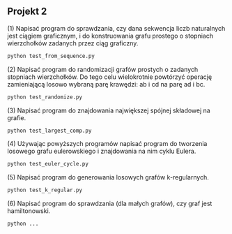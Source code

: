 ## Projekt 2

(1) Napisać program do sprawdzania, czy dana sekwencja liczb naturalnych
jest ciągiem graficznym, i do konstruowania grafu prostego o stopniach
wierzchołków zadanych przez ciąg graficzny.

```bash
python test_from_sequence.py
```

(2) Napisać program do randomizacji grafów prostych o zadanych stopniach wierzchołków. Do tego celu wielokrotnie powtórzyć operację zamieniającą losowo wybraną parę krawędzi: ab i cd na parę ad i bc.

```bash
python test_randomize.py
```

(3) Napisać program do znajdowania największej spójnej składowej na grafie.

```bash
python test_largest_comp.py
```

(4) Używając powyższych programów napisać program do tworzenia losowego grafu eulerowskiego i znajdowania na nim cyklu Eulera.

```bash
python test_euler_cycle.py
```

(5) Napisać program do generowania losowych grafów k-regularnych.

```bash
python test_k_regular.py
```

(6) Napisać program do sprawdzania (dla małych grafów), czy graf jest
hamiltonowski.

```bash
python ...
```
